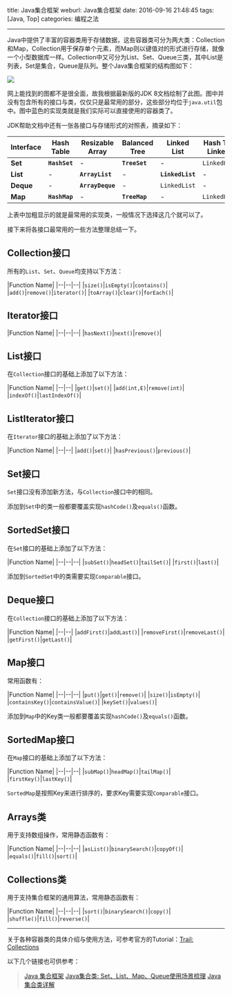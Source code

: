 title: Java集合框架
weburl:  Java集合框架
date: 2016-09-16 21:48:45
tags: [Java, Top]
categories: 编程之法

---

Java中提供了丰富的容器类用于存储数据，这些容器类可分为两大类：Collection和Map，Collection用于保存单个元素，而Map则以键值对的形式进行存储，就像一个小型数据库一样。Collection中又可分为List、Set、Queue三类，其中List是列表，Set是集合，Queue是队列。整个Java集合框架的结构图如下：

![](https://pic.gaomf.store/Java%20Collections%20Framework2.png)

<!--more-->

网上能找到的图都不是很全面，故我根据最新版的JDK 8文档绘制了此图。图中并没有包含所有的接口与类，仅仅只是最常用的部分，这些部分均位于`java.util`包中。图中蓝色的实现类就是我们实际可以直接使用的容器类了。

JDK帮助文档中还有一张各接口与存储形式的对照表，摘录如下：

|Interface|Hash Table|Resizable Array|Balanced Tree|Linked List|Hash Table + Linked List|
|---------|----------|---------------|-------------|-----------|--------------------------|
|**Set**|**`HashSet`**|-|**`TreeSet`**|-|`LinkedHashSet`|
|**List**|-|**`ArrayList`**|-|**`LinkedList`**|-|
|**Deque**|-|**`ArrayDeque`**|-|`LinkedList`|-|
|**Map**|**`HashMap`**|-|**`TreeMap`**|-|`LinkedHashMap`|

上表中加粗显示的就是最常用的实现类，一般情况下选择这几个就可以了。

接下来将各接口最常用的一些方法整理总结一下。

## **Collection接口** ##
所有的`List`、`Set`、`Queue`均支持以下方法：

|Function Name|
|--|--|--|
|`size()`|`isEmpty()`|`contains()`|
|`add()`|`remove()`|`iterator()`|
|`toArray()`|`clear()`|`forEach()`|

## **Iterator接口** ##

|Function Name|
|--|--|--|
|`hasNext()`|`next()`|`remove()`|

## **List接口** ##
在`Collection`接口的基础上添加了以下方法：

|Function Name|
|--|--|
|`get()`|`set()`|
|`add(int,E)`|`remove(int)`|
|`indexOf()`|`lastIndexOf()`|

## **ListIterator接口** ##
在`Iterator`接口的基础上添加了以下方法：

|Function Name|
|--|--|
|`add()`|`set()`|
|`hasPrevious()`|`previous()`|

## **Set接口** ##
`Set`接口没有添加新方法，与`Collection`接口中的相同。

添加到`Set`中的类一般都要覆盖实现`hashCode()`及`equals()`函数。

## **SortedSet接口** ##
在`Set`接口的基础上添加了以下方法：

|Function Name|
|--|--|--|
|`subSet()`|`headSet()`|`tailSet()`|
|`first()`|`last()`|

添加到`SortedSet`中的类需要实现`Comparable`接口。

## **Deque接口** ##
在`Collection`接口的基础上添加了以下方法：

|Function Name|
|--|--|
|`addFirst()`|`addLast()`|
|`removeFirst()`|`removeLast()`|
|`getFirst()`|`getLast()`|

## **Map接口** ##
常用函数有：

|Function Name|
|--|--|--|
|`put()`|`get()`|`remove()`|
|`size()`|`isEmpty()`|
|`containsKey()`|`containsValue()`|
|`keySet()`|`values()`|

添加到`Map`中的Key类一般都要覆盖实现`hashCode()`及`equals()`函数。

## **SortedMap接口** ##
在`Map`接口的基础上添加了以下方法：

|Function Name|
|--|--|--|
|`subMap()`|`headMap()`|`tailMap()`|
|`firstKey()`|`lastKey()`|

`SortedMap`是按照Key来进行排序的，要求Key需要实现`Comparable`接口。

## **Arrays类** ##
用于支持数组操作，常用静态函数有：

|Function Name|
|--|--|--|
|`asList()`|`binarySearch()`|`copyOf()`|
|`equals()`|`fill()`|`sort()`|

## **Collections类** ##
用于支持集合框架的通用算法，常用静态函数有：

|Function Name|
|--|--|--|
|`sort()`|`binarySearch()`|`copy()`|
|`shuffle()`|`fill()`|`reverse()`|

----------

关于各种容器类的具体介绍与使用方法，可参考官方的Tutorial：[Trail: Collections](http://docs.oracle.com/javase/tutorial/collections/index.html)

以下几个链接也可供参考：

> [Java 集合框架](http://www.runoob.com/java/java-collections.html)
> [Java集合类: Set、List、Map、Queue使用场景梳理](http://www.cnblogs.com/LittleHann/p/3690187.html)
> [Java集合类详解](http://blog.csdn.net/softwave/article/details/4166598)
